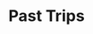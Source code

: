 ---
category: [past_trips] #Category ID.
hue: var(--c-themeHueOrangeShade) #Category hue. See note [1].
title: "Past Trips" #Category title.
description: past hikes
---